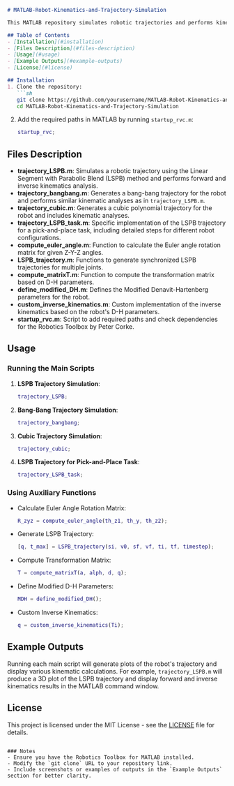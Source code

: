 ```markdown
# MATLAB-Robot-Kinematics-and-Trajectory-Simulation

This MATLAB repository simulates robotic trajectories and performs kinematic analysis for a 6-DOF robot model. It includes LSPB, bang-bang, and cubic trajectory generation, using Modified Denavit-Hartenberg parameters. Ideal for educational and research purposes, it demonstrates forward/inverse kinematics, trajectory planning, and visualization.

## Table of Contents
- [Installation](#installation)
- [Files Description](#files-description)
- [Usage](#usage)
- [Example Outputs](#example-outputs)
- [License](#license)

## Installation
1. Clone the repository:
   ```sh
   git clone https://github.com/yourusername/MATLAB-Robot-Kinematics-and-Trajectory-Simulation.git
   cd MATLAB-Robot-Kinematics-and-Trajectory-Simulation
   ```
2. Add the required paths in MATLAB by running `startup_rvc.m`:
   ```matlab
   startup_rvc;
   ```

## Files Description
- **trajectory_LSPB.m**: Simulates a robotic trajectory using the Linear Segment with Parabolic Blend (LSPB) method and performs forward and inverse kinematics analysis.
- **trajectory_bangbang.m**: Generates a bang-bang trajectory for the robot and performs similar kinematic analyses as in `trajectory_LSPB.m`.
- **trajectory_cubic.m**: Generates a cubic polynomial trajectory for the robot and includes kinematic analyses.
- **trajectory_LSPB_task.m**: Specific implementation of the LSPB trajectory for a pick-and-place task, including detailed steps for different robot configurations.
- **compute_euler_angle.m**: Function to calculate the Euler angle rotation matrix for given Z-Y-Z angles.
- **LSPB_trajectory.m**: Functions to generate synchronized LSPB trajectories for multiple joints.
- **compute_matrixT.m**: Function to compute the transformation matrix based on D-H parameters.
- **define_modified_DH.m**: Defines the Modified Denavit-Hartenberg parameters for the robot.
- **custom_inverse_kinematics.m**: Custom implementation of the inverse kinematics based on the robot's D-H parameters.
- **startup_rvc.m**: Script to add required paths and check dependencies for the Robotics Toolbox by Peter Corke.

## Usage
### Running the Main Scripts
1. **LSPB Trajectory Simulation**:
   ```matlab
   trajectory_LSPB;
   ```

2. **Bang-Bang Trajectory Simulation**:
   ```matlab
   trajectory_bangbang;
   ```

3. **Cubic Trajectory Simulation**:
   ```matlab
   trajectory_cubic;
   ```

4. **LSPB Trajectory for Pick-and-Place Task**:
   ```matlab
   trajectory_LSPB_task;
   ```

### Using Auxiliary Functions
- Calculate Euler Angle Rotation Matrix:
  ```matlab
  R_zyz = compute_euler_angle(th_z1, th_y, th_z2);
  ```

- Generate LSPB Trajectory:
  ```matlab
  [q, t_max] = LSPB_trajectory(si, v0, sf, vf, ti, tf, timestep);
  ```

- Compute Transformation Matrix:
  ```matlab
  T = compute_matrixT(a, alph, d, q);
  ```

- Define Modified D-H Parameters:
  ```matlab
  MDH = define_modified_DH();
  ```

- Custom Inverse Kinematics:
  ```matlab
  q = custom_inverse_kinematics(Ti);
  ```

## Example Outputs
Running each main script will generate plots of the robot's trajectory and display various kinematic calculations. For example, `trajectory_LSPB.m` will produce a 3D plot of the LSPB trajectory and display forward and inverse kinematics results in the MATLAB command window.

## License
This project is licensed under the MIT License - see the [LICENSE](LICENSE) file for details.
```

### Notes
- Ensure you have the Robotics Toolbox for MATLAB installed.
- Modify the `git clone` URL to your repository link.
- Include screenshots or examples of outputs in the `Example Outputs` section for better clarity.
```
